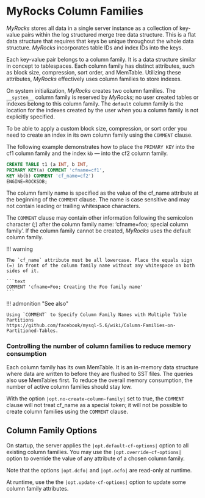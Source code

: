 # MyRocks Column Families

*MyRocks* stores all data in a single server instance as a collection of
key-value pairs within the log structured merge tree data structure. This is a
flat data structure that requires that keys be unique throughout the whole data
structure. *MyRocks* incorporates table IDs and index IDs into the keys.

Each key-value pair belongs to a column family. It is a data structure similar
in concept to tablespaces. Each column family has distinct attributes, such as
block size, compression, sort order, and MemTable. Utilizing these attributes,
*MyRocks* effectively uses column families to store indexes.

On system initialization, *MyRocks* creates two column families.  The
`__system__` column family is reserved by *MyRocks*; no user created tables or
indexes belong to this column family.  The `default` column family is the
location for the indexes created by the user when you a column family is not
explicitly specified.

To be able to apply a custom block size, compression, or sort order you need to
create an index in its own column family using the `COMMENT` clause.

The following example demonstrates how to place the `PRIMARY KEY` into the
cf1 column family and the index `kb` — into the cf2 column family.

```sql
CREATE TABLE t1 (a INT, b INT,
PRIMARY KEY(a) COMMENT 'cfname=cf1',
KEY kb(b) COMMENT 'cf_name=cf2')
ENGINE=ROCKSDB;
```

The column family name is specified as the value of the cf_name attribute at
the beginning of the `COMMENT` clause. The name is case sensitive and may not
contain leading or trailing whitespace characters.

The `COMMENT` clause may contain other information following the semicolon
character (;) after the column family name: ‘cfname=foo; special column
family’. If the column family cannot be created, *MyRocks* uses the default
column family.

!!! warning

    The `cf_name` attribute must be all lowercase. Place the equals sign (=) in front of the column family name without any whitespace on both sides of it.
    
    ```text
    COMMENT 'cfname=Foo; Creating the Foo family name'
    ```

!!! admonition "See also"

    Using `COMMENT` to Specify Column Family Names with Multiple Table Partitions
    https://github.com/facebook/mysql-5.6/wiki/Column-Families-on-Partitioned-Tables.

### Controlling the number of column families to reduce memory consumption

Each column family has its own MemTable. It is an in-memory data structure where
data are written to before they are flushed to SST files. The queries also use
MemTables first. To reduce the overall memory consumption, the number of active
column families should stay low.

<!-- Application: PS-8.0 not PS-5.7 -->
With the option `|opt.no-create-column-family|` set to true, the `COMMENT`
clause will not treat cf_name as a special token; it will not be possible to
create column families using the `COMMENT` clause.

## Column Family Options

On startup, the server applies the `|opt.default-cf-options|` option to all
existing column families. You may use the `|opt.override-cf-options|` option to
override the value of any attribute of a chosen column family.

Note that the options `|opt.dcfo|` and `|opt.ocfo|` are read-only at runtime.

At runtime, use the the `|opt.update-cf-options|` option to update some column
family attributes.

<!-- RocksDB options: Each is defined with and without the rocksdb
prefix. Some have the abbreviated syntax -->
